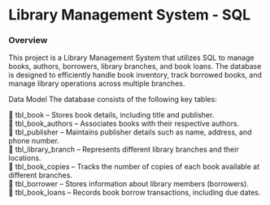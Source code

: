 # Library Management System - SQL
### Overview
This project is a Library Management System that utilizes SQL to manage books, authors, borrowers, library branches, and book loans. The database is designed to efficiently handle book inventory, track borrowed books, and manage library operations across multiple branches.

Data Model
The database consists of the following key tables:

📌 tbl_book – Stores book details, including title and publisher.<br>
📌 tbl_book_authors – Associates books with their respective authors.<br>
📌 tbl_publisher – Maintains publisher details such as name, address, and phone number.<br>
📌 tbl_library_branch – Represents different library branches and their locations.<br>
📌 tbl_book_copies – Tracks the number of copies of each book available at different branches.<br>
📌 tbl_borrower – Stores information about library members (borrowers).<br>
📌 tbl_book_loans – Records book borrow transactions, including due dates.<br>
